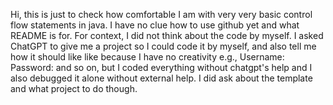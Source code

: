 Hi, this is just to check how comfortable I am with very very basic control flow statements in java.
I have no clue how to use github yet and what README is for.
For context, I did not think about the code by myself. I asked ChatGPT to give me a project so I could code it by myself, and also tell me how it should like like because I have no creativity e.g., Username: Password: and so on, but I coded everything without chatgpt's help and I also debugged it alone without external help. I did ask about the template and what project to do though.
